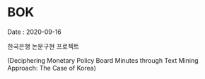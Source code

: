 # BOK

Date : 2020-09-16

한국은행 논문구현 프로젝트

(Deciphering Monetary Policy Board Minutes through Text Mining Approach: The Case of Korea)
